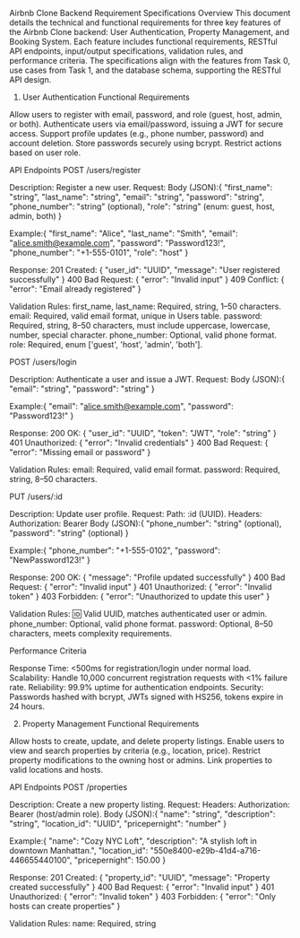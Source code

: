 Airbnb Clone Backend Requirement Specifications
Overview
This document details the technical and functional requirements for three key features of the Airbnb Clone backend: User Authentication, Property Management, and Booking System. Each feature includes functional requirements, RESTful API endpoints, input/output specifications, validation rules, and performance criteria. The specifications align with the features from Task 0, use cases from Task 1, and the database schema, supporting the RESTful API design.
1. User Authentication
Functional Requirements

Allow users to register with email, password, and role (guest, host, admin, or both).
Authenticate users via email/password, issuing a JWT for secure access.
Support profile updates (e.g., phone number, password) and account deletion.
Store passwords securely using bcrypt.
Restrict actions based on user role.

API Endpoints
POST /users/register

Description: Register a new user.
Request:
Body (JSON):{
  "first_name": "string",
  "last_name": "string",
  "email": "string",
  "password": "string",
  "phone_number": "string" (optional),
  "role": "string" (enum: guest, host, admin, both)
}


Example:{
  "first_name": "Alice",
  "last_name": "Smith",
  "email": "alice.smith@example.com",
  "password": "Password123!",
  "phone_number": "+1-555-0101",
  "role": "host"
}




Response:
201 Created: { "user_id": "UUID", "message": "User registered successfully" }
400 Bad Request: { "error": "Invalid input" }
409 Conflict: { "error": "Email already registered" }


Validation Rules:
first_name, last_name: Required, string, 1–50 characters.
email: Required, valid email format, unique in Users table.
password: Required, string, 8–50 characters, must include uppercase, lowercase, number, special character.
phone_number: Optional, valid phone format.
role: Required, enum ['guest', 'host', 'admin', 'both'].



POST /users/login

Description: Authenticate a user and issue a JWT.
Request:
Body (JSON):{
  "email": "string",
  "password": "string"
}


Example:{
  "email": "alice.smith@example.com",
  "password": "Password123!"
}




Response:
200 OK: { "user_id": "UUID", "token": "JWT", "role": "string" }
401 Unauthorized: { "error": "Invalid credentials" }
400 Bad Request: { "error": "Missing email or password" }


Validation Rules:
email: Required, valid email format.
password: Required, string, 8–50 characters.



PUT /users/:id

Description: Update user profile.
Request:
Path: :id (UUID).
Headers: Authorization: Bearer 
Body (JSON):{
  "phone_number": "string" (optional),
  "password": "string" (optional)
}


Example:{
  "phone_number": "+1-555-0102",
  "password": "NewPassword123!"
}




Response:
200 OK: { "message": "Profile updated successfully" }
400 Bad Request: { "error": "Invalid input" }
401 Unauthorized: { "error": "Invalid token" }
403 Forbidden: { "error": "Unauthorized to update this user" }


Validation Rules:
:id: Valid UUID, matches authenticated user or admin.
phone_number: Optional, valid phone format.
password: Optional, 8–50 characters, meets complexity requirements.



Performance Criteria

Response Time: <500ms for registration/login under normal load.
Scalability: Handle 10,000 concurrent registration requests with <1% failure rate.
Reliability: 99.9% uptime for authentication endpoints.
Security: Passwords hashed with bcrypt, JWTs signed with HS256, tokens expire in 24 hours.

2. Property Management
Functional Requirements

Allow hosts to create, update, and delete property listings.
Enable users to view and search properties by criteria (e.g., location, price).
Restrict property modifications to the owning host or admins.
Link properties to valid locations and hosts.

API Endpoints
POST /properties

Description: Create a new property listing.
Request:
Headers: Authorization: Bearer  (host/admin role).
Body (JSON):{
  "name": "string",
  "description": "string",
  "location_id": "UUID",
  "pricepernight": "number"
}


Example:{
  "name": "Cozy NYC Loft",
  "description": "A stylish loft in downtown Manhattan.",
  "location_id": "550e8400-e29b-41d4-a716-446655440100",
  "pricepernight": 150.00
}




Response:
201 Created: { "property_id": "UUID", "message": "Property created successfully" }
400 Bad Request: { "error": "Invalid input" }
401 Unauthorized: { "error": "Invalid token" }
403 Forbidden: { "error": "Only hosts can create properties" }


Validation Rules:
name: Required, string



